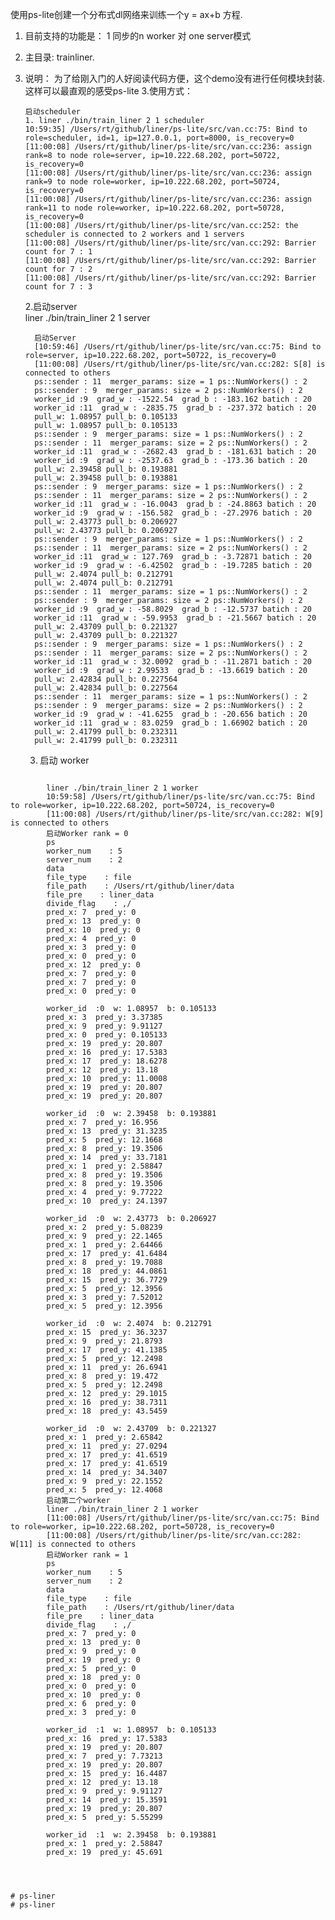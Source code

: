 使用ps-lite创建一个分布式dl网络来训练一个y = ax+b 方程.  
1. 目前支持的功能是： 1 同步的n worker 对 one server模式  
2. 主目录: trainliner.   
3. 说明： 为了给刚入门的人好阅读代码方便，这个demo没有进行任何模块封装.这样可以最直观的感受ps-lite
3.使用方式：

       启动scheduler
       1. liner ./bin/train_liner 2 1 scheduler
       10:59:35] /Users/rt/github/liner/ps-lite/src/van.cc:75: Bind to role=scheduler, id=1, ip=127.0.0.1, port=8000, is_recovery=0
       [11:00:08] /Users/rt/github/liner/ps-lite/src/van.cc:236: assign rank=8 to node role=server, ip=10.222.68.202, port=50722, is_recovery=0
       [11:00:08] /Users/rt/github/liner/ps-lite/src/van.cc:236: assign rank=9 to node role=worker, ip=10.222.68.202, port=50724, is_recovery=0
       [11:00:08] /Users/rt/github/liner/ps-lite/src/van.cc:236: assign rank=11 to node role=worker, ip=10.222.68.202, port=50728, is_recovery=0
       [11:00:08] /Users/rt/github/liner/ps-lite/src/van.cc:252: the scheduler is connected to 2 workers and 1 servers
       [11:00:08] /Users/rt/github/liner/ps-lite/src/van.cc:292: Barrier count for 7 : 1
       [11:00:08] /Users/rt/github/liner/ps-lite/src/van.cc:292: Barrier count for 7 : 2
       [11:00:08] /Users/rt/github/liner/ps-lite/src/van.cc:292: Barrier count for 7 : 3
     2.启动server  
         liner ./bin/train_liner 2 1 server  

         启动Server
         [10:59:46] /Users/rt/github/liner/ps-lite/src/van.cc:75: Bind to role=server, ip=10.222.68.202, port=50722, is_recovery=0
         [11:00:08] /Users/rt/github/liner/ps-lite/src/van.cc:282: S[8] is connected to others
         ps::sender : 11  merger_params: size = 1 ps::NumWorkers() : 2
         ps::sender : 9  merger_params: size = 2 ps::NumWorkers() : 2
         worker_id :9  grad_w : -1522.54  grad_b : -183.162 batich : 20  
         worker_id :11  grad_w : -2835.75  grad_b : -237.372 batich : 20  
         pull_w: 1.08957 pull_b: 0.105133
         pull_w: 1.08957 pull_b: 0.105133
         ps::sender : 9  merger_params: size = 1 ps::NumWorkers() : 2
         ps::sender : 11  merger_params: size = 2 ps::NumWorkers() : 2
         worker_id :11  grad_w : -2682.43  grad_b : -181.631 batich : 20  
         worker_id :9  grad_w : -2537.63  grad_b : -173.36 batich : 20  
         pull_w: 2.39458 pull_b: 0.193881
         pull_w: 2.39458 pull_b: 0.193881
         ps::sender : 9  merger_params: size = 1 ps::NumWorkers() : 2
         ps::sender : 11  merger_params: size = 2 ps::NumWorkers() : 2
         worker_id :11  grad_w : -16.0043  grad_b : -24.8863 batich : 20  
         worker_id :9  grad_w : -156.582  grad_b : -27.2976 batich : 20  
         pull_w: 2.43773 pull_b: 0.206927
         pull_w: 2.43773 pull_b: 0.206927
         ps::sender : 9  merger_params: size = 1 ps::NumWorkers() : 2
         ps::sender : 11  merger_params: size = 2 ps::NumWorkers() : 2
         worker_id :11  grad_w : 127.769  grad_b : -3.72871 batich : 20  
         worker_id :9  grad_w : -6.42502  grad_b : -19.7285 batich : 20  
         pull_w: 2.4074 pull_b: 0.212791
         pull_w: 2.4074 pull_b: 0.212791
         ps::sender : 11  merger_params: size = 1 ps::NumWorkers() : 2
         ps::sender : 9  merger_params: size = 2 ps::NumWorkers() : 2
         worker_id :9  grad_w : -58.8029  grad_b : -12.5737 batich : 20  
         worker_id :11  grad_w : -59.9953  grad_b : -21.5667 batich : 20  
         pull_w: 2.43709 pull_b: 0.221327
         pull_w: 2.43709 pull_b: 0.221327
         ps::sender : 9  merger_params: size = 1 ps::NumWorkers() : 2
         ps::sender : 11  merger_params: size = 2 ps::NumWorkers() : 2
         worker_id :11  grad_w : 32.0092  grad_b : -11.2871 batich : 20  
         worker_id :9  grad_w : 2.99533  grad_b : -13.6619 batich : 20  
         pull_w: 2.42834 pull_b: 0.227564
         pull_w: 2.42834 pull_b: 0.227564
         ps::sender : 11  merger_params: size = 1 ps::NumWorkers() : 2
         ps::sender : 9  merger_params: size = 2 ps::NumWorkers() : 2
         worker_id :9  grad_w : -41.6255  grad_b : -20.656 batich : 20  
         worker_id :11  grad_w : 83.0259  grad_b : 1.66902 batich : 20  
         pull_w: 2.41799 pull_b: 0.232311
         pull_w: 2.41799 pull_b: 0.232311

     3. 启动 worker
        ```markdown

```    
        liner ./bin/train_liner 2 1 worker 
        10:59:58] /Users/rt/github/liner/ps-lite/src/van.cc:75: Bind to role=worker, ip=10.222.68.202, port=50724, is_recovery=0
        [11:00:08] /Users/rt/github/liner/ps-lite/src/van.cc:282: W[9] is connected to others
        启动Worker rank = 0
        ps
        worker_num    : 5
        server_num    : 2
        data
        file_type    : file
        file_path    : /Users/rt/github/liner/data
        file_pre    : liner_data
        divide_flag    : ,/
        pred_x: 7  pred_y: 0
        pred_x: 13  pred_y: 0
        pred_x: 10  pred_y: 0
        pred_x: 4  pred_y: 0
        pred_x: 3  pred_y: 0
        pred_x: 0  pred_y: 0
        pred_x: 12  pred_y: 0
        pred_x: 7  pred_y: 0
        pred_x: 7  pred_y: 0
        pred_x: 0  pred_y: 0
        
        worker_id  :0  w: 1.08957  b: 0.105133
        pred_x: 3  pred_y: 3.37385
        pred_x: 9  pred_y: 9.91127
        pred_x: 0  pred_y: 0.105133
        pred_x: 19  pred_y: 20.807
        pred_x: 16  pred_y: 17.5383
        pred_x: 17  pred_y: 18.6278
        pred_x: 12  pred_y: 13.18
        pred_x: 10  pred_y: 11.0008
        pred_x: 19  pred_y: 20.807
        pred_x: 19  pred_y: 20.807
        
        worker_id  :0  w: 2.39458  b: 0.193881
        pred_x: 7  pred_y: 16.956
        pred_x: 13  pred_y: 31.3235
        pred_x: 5  pred_y: 12.1668
        pred_x: 8  pred_y: 19.3506
        pred_x: 14  pred_y: 33.7181
        pred_x: 1  pred_y: 2.58847
        pred_x: 8  pred_y: 19.3506
        pred_x: 8  pred_y: 19.3506
        pred_x: 4  pred_y: 9.77222
        pred_x: 10  pred_y: 24.1397
        
        worker_id  :0  w: 2.43773  b: 0.206927
        pred_x: 2  pred_y: 5.08239
        pred_x: 9  pred_y: 22.1465
        pred_x: 1  pred_y: 2.64466
        pred_x: 17  pred_y: 41.6484
        pred_x: 8  pred_y: 19.7088
        pred_x: 18  pred_y: 44.0861
        pred_x: 15  pred_y: 36.7729
        pred_x: 5  pred_y: 12.3956
        pred_x: 3  pred_y: 7.52012
        pred_x: 5  pred_y: 12.3956
        
        worker_id  :0  w: 2.4074  b: 0.212791
        pred_x: 15  pred_y: 36.3237
        pred_x: 9  pred_y: 21.8793
        pred_x: 17  pred_y: 41.1385
        pred_x: 5  pred_y: 12.2498
        pred_x: 11  pred_y: 26.6941
        pred_x: 8  pred_y: 19.472
        pred_x: 5  pred_y: 12.2498
        pred_x: 12  pred_y: 29.1015
        pred_x: 16  pred_y: 38.7311
        pred_x: 18  pred_y: 43.5459
        
        worker_id  :0  w: 2.43709  b: 0.221327
        pred_x: 1  pred_y: 2.65842
        pred_x: 11  pred_y: 27.0294
        pred_x: 17  pred_y: 41.6519
        pred_x: 17  pred_y: 41.6519
        pred_x: 14  pred_y: 34.3407
        pred_x: 9  pred_y: 22.1552
        pred_x: 5  pred_y: 12.4068
        启动第二个worker
        liner ./bin/train_liner 2 1 worker
        [11:00:08] /Users/rt/github/liner/ps-lite/src/van.cc:75: Bind to role=worker, ip=10.222.68.202, port=50728, is_recovery=0
        [11:00:08] /Users/rt/github/liner/ps-lite/src/van.cc:282: W[11] is connected to others
        启动Worker rank = 1
        ps
        worker_num    : 5
        server_num    : 2
        data
        file_type    : file
        file_path    : /Users/rt/github/liner/data
        file_pre    : liner_data
        divide_flag    : ,/
        pred_x: 7  pred_y: 0
        pred_x: 13  pred_y: 0
        pred_x: 9  pred_y: 0
        pred_x: 19  pred_y: 0
        pred_x: 5  pred_y: 0
        pred_x: 18  pred_y: 0
        pred_x: 0  pred_y: 0
        pred_x: 10  pred_y: 0
        pred_x: 6  pred_y: 0
        pred_x: 3  pred_y: 0
        
        worker_id  :1  w: 1.08957  b: 0.105133
        pred_x: 16  pred_y: 17.5383
        pred_x: 19  pred_y: 20.807
        pred_x: 7  pred_y: 7.73213
        pred_x: 19  pred_y: 20.807
        pred_x: 15  pred_y: 16.4487
        pred_x: 12  pred_y: 13.18
        pred_x: 9  pred_y: 9.91127
        pred_x: 14  pred_y: 15.3591
        pred_x: 19  pred_y: 20.807
        pred_x: 5  pred_y: 5.55299
        
        worker_id  :1  w: 2.39458  b: 0.193881
        pred_x: 1  pred_y: 2.58847
        pred_x: 19  pred_y: 45.691

           
            
       
# ps-liner
# ps-liner
